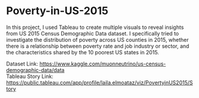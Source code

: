 # Poverty-in-US-2015

In this project, I used Tableau to create multiple visuals to reveal insights from US 2015 Census Demographic Data dataset. I specifically tried to investigate the distribution of poverty across US counties in 2015, whether there is a relationship between poverty rate and job industry or sector, and the characteristics shared by the 10 poorest US states in 2015.

Dataset Link: https://www.kaggle.com/muonneutrino/us-census-demographic-data/data <br>
Tableau Story Link: https://public.tableau.com/app/profile/laila.elmoataz/viz/PovertyinUS2015/Story
